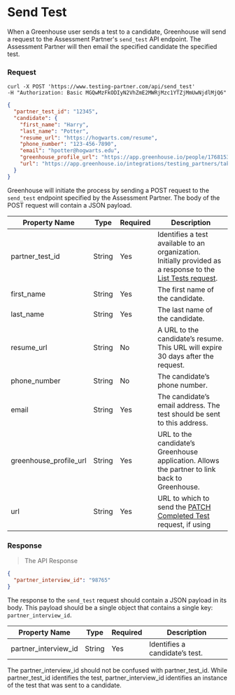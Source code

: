 # Send Test

When a Greenhouse user sends a test to a candidate, Greenhouse will send a request to the Assessment Partner's `send_test` API endpoint. The Assessment Partner will then email the specified candidate the specified test.

### Request

```shell
curl -X POST 'https://www.testing-partner.com/api/send_test'
-H "Authorization: Basic MGQwMzFkODIyN2VhZmE2MWRjMzc1YTZjMmUwNjdlMjQ6"
```

```json
{
  "partner_test_id": "12345",
  "candidate": {
    "first_name": "Harry",
    "last_name": "Potter",
    "resume_url": "https://hogwarts.com/resume",
    "phone_number": "123-456-7890",
    "email": "hpotter@hogwarts.edu",
    "greenhouse_profile_url": "https://app.greenhouse.io/people/17681532?application_id=26234709",
    "url": "https://app.greenhouse.io/integrations/testing_partners/take_home_tests/12345"
  }
}
```

Greenhouse will initiate the process by sending a POST request to the `send_test` endpoint specified by the Assessment Partner. The body of the POST request will contain a JSON payload.

| Property Name          | Type   | Required | Description                                                                                                                |
| ---------------------- | ------ | -------- | -------------------------------------------------------------------------------------------------------------------------- |
| partner_test_id        | String | Yes      | Identifies a test available to an organization. Initially provided as a response to the [List Tests request](#list-tests). |
| first_name             | String | Yes      | The first name of the candidate.                                                                                           |
| last_name              | String | Yes      | The last name of the candidate.                                                                                            |
| resume_url             | String | No       | A URL to the candidate’s resume. This URL will expire 30 days after the request.                                           |
| phone_number           | String | No       | The candidate’s phone number.                                                                                              |
| email                  | String | Yes      | The candidate’s email address. The test should be sent to this address.                                                    |
| greenhouse_profile_url | String | Yes      | URL to the candidate’s Greenhouse application. Allows the partner to link back to Greenhouse.                              |
| url                    | String | Yes      | URL to which to send the [PATCH Completed Test](#patch-mark-test-as-completed) request, if using                           |

### Response

> The API Response

```json
{
  "partner_interview_id": "98765"
}
```

The response to the `send_test` request should contain a JSON payload in its body. This payload should be a single object that contains a single key: `partner_interview_id`.

| Property Name        | Type   | Required | Description                    |
| -------------------- | ------ | -------- | ------------------------------ |
| partner_interview_id | String | Yes      | Identifies a candidate’s test. |

<aside class="notice">
The partner_interview_id should not be confused with partner_test_id. While partner_test_id identifies the test, partner_interview_id identifies an instance of the test that was sent to a candidate.
</aside>
